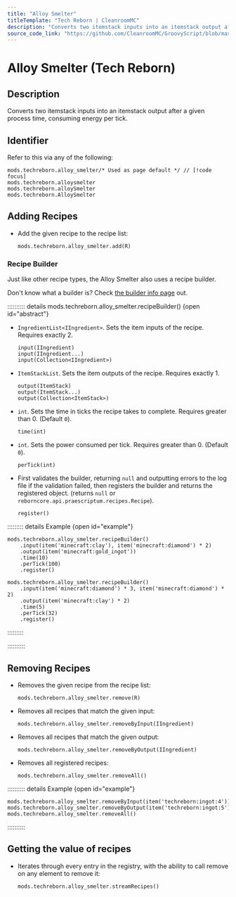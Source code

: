 ```yaml
---
title: "Alloy Smelter"
titleTemplate: "Tech Reborn | CleanroomMC"
description: "Converts two itemstack inputs into an itemstack output after a given process time, consuming energy per tick."
source_code_link: "https://github.com/CleanroomMC/GroovyScript/blob/master/src/main/java/com/cleanroommc/groovyscript/compat/mods/techreborn/AlloySmelter.java"
---
```


# Alloy Smelter (Tech Reborn)

## Description

Converts two itemstack inputs into an itemstack output after a given process time, consuming energy per tick.

## Identifier

Refer to this via any of the following:

```groovy:no-line-numbers {1}
mods.techreborn.alloy_smelter/* Used as page default */ // [!code focus]
mods.techreborn.alloysmelter
mods.techreborn.alloySmelter
mods.techreborn.AlloySmelter
```


## Adding Recipes

- Add the given recipe to the recipe list:

    ```groovy:no-line-numbers
    mods.techreborn.alloy_smelter.add(R)
    ```


### Recipe Builder

Just like other recipe types, the Alloy Smelter also uses a recipe builder.

Don't know what a builder is? Check [the builder info page](../../getting_started/builder.md) out.

:::::::::: details mods.techreborn.alloy_smelter.recipeBuilder() {open id="abstract"}
- `IngredientList<IIngredient>`. Sets the item inputs of the recipe. Requires exactly 2.

    ```groovy:no-line-numbers
    input(IIngredient)
    input(IIngredient...)
    input(Collection<IIngredient>)
    ```

- `ItemStackList`. Sets the item outputs of the recipe. Requires exactly 1.

    ```groovy:no-line-numbers
    output(ItemStack)
    output(ItemStack...)
    output(Collection<ItemStack>)
    ```

- `int`. Sets the time in ticks the recipe takes to complete. Requires greater than 0. (Default `0`).

    ```groovy:no-line-numbers
    time(int)
    ```

- `int`. Sets the power consumed per tick. Requires greater than 0. (Default `0`).

    ```groovy:no-line-numbers
    perTick(int)
    ```

- First validates the builder, returning `null` and outputting errors to the log file if the validation failed, then registers the builder and returns the registered object. (returns `null` or `reborncore.api.praescriptum.recipes.Recipe`).

    ```groovy:no-line-numbers
    register()
    ```

::::::::: details Example {open id="example"}
```groovy:no-line-numbers
mods.techreborn.alloy_smelter.recipeBuilder()
    .input(item('minecraft:clay'), item('minecraft:diamond') * 2)
    .output(item('minecraft:gold_ingot'))
    .time(10)
    .perTick(100)
    .register()

mods.techreborn.alloy_smelter.recipeBuilder()
    .input(item('minecraft:diamond') * 3, item('minecraft:diamond') * 2)
    .output(item('minecraft:clay') * 2)
    .time(5)
    .perTick(32)
    .register()
```

:::::::::

::::::::::

## Removing Recipes

- Removes the given recipe from the recipe list:

    ```groovy:no-line-numbers
    mods.techreborn.alloy_smelter.remove(R)
    ```

- Removes all recipes that match the given input:

    ```groovy:no-line-numbers
    mods.techreborn.alloy_smelter.removeByInput(IIngredient)
    ```

- Removes all recipes that match the given output:

    ```groovy:no-line-numbers
    mods.techreborn.alloy_smelter.removeByOutput(IIngredient)
    ```

- Removes all registered recipes:

    ```groovy:no-line-numbers
    mods.techreborn.alloy_smelter.removeAll()
    ```

:::::::::: details Example {open id="example"}
```groovy:no-line-numbers
mods.techreborn.alloy_smelter.removeByInput(item('techreborn:ingot:4'))
mods.techreborn.alloy_smelter.removeByOutput(item('techreborn:ingot:5'))
mods.techreborn.alloy_smelter.removeAll()
```

::::::::::

## Getting the value of recipes

- Iterates through every entry in the registry, with the ability to call remove on any element to remove it:

    ```groovy:no-line-numbers
    mods.techreborn.alloy_smelter.streamRecipes()
    ```
